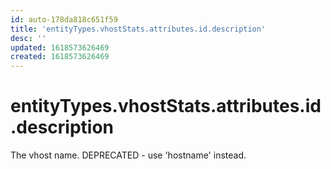 ```yaml
---
id: auto-178da818c651f59
title: 'entityTypes.vhostStats.attributes.id.description'
desc: ''
updated: 1618573626469
created: 1618573626469
---
```

# entityTypes.vhostStats.attributes.id.description

The vhost name. DEPRECATED - use &#39;hostname&#39; instead.